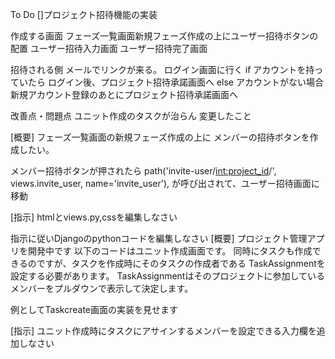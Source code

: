 To Do
[]プロジェクト招待機能の実装

作成する画面
フェーズ一覧画面新規フェーズ作成の上にユーザー招待ボタンの配置
ユーザー招待入力画面
ユーザー招待完了画面

招待される側
メールでリンクが来る。
ログイン画面に行く
if アカウントを持っていたら
    ログイン後、プロジェクト招待承諾画面へ
else アカウントがない場合
    新規アカウント登録のあとにプロジェクト招待承諾画面へ

改善点・問題点
ユニット作成のタスクが治らん
変更したこと


[概要]
フェーズ一覧画面の新規フェーズ作成の上に
メンバーの招待ボタンを作成したい。

メンバー招待ボタンが押されたら
path('invite-user/<int:project_id>/', views.invite_user, name='invite_user'),
が呼び出されて、ユーザー招待画面に移動

[指示]
htmlとviews.py,cssを編集しなさい


指示に従いDjangoのpythonコードを編集しなさい
[概要]
プロジェクト管理アプリを開発中です
以下のコードはユニット作成画面です。
同時にタスクも作成できるのですが、タスクを作成時にそのタスクの作成者である
TaskAssignmentを設定する必要があります。
TaskAssignmentはそのプロジェクトに参加しているメンバーをプルダウンで表示して決定します。

例としてTaskcreate画面の実装を見せます

[指示]
ユニット作成時にタスクにアサインするメンバーを設定できる入力欄を追加しなさい


